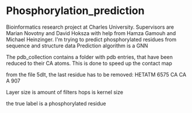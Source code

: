 # Phosphorylation_prediction
Bioinformatics research project at Charles University. Supervisors are Marian Novotny and David Hoksza with help from Hamza Gamouh and Michael Heinzinger.
I'm trying to predict phosphorylated residues from sequence and structure data
Prediction algorithm is a GNN

The pdb_collection contains a folder with pdb entries, that have been reduced to their CA atoms. 
This is done to speed up the contact map



from the file 5dlt, the last residue has to be removed:
HETATM 6575 CA    CA A 907

Layer size is amount of filters
hops is kernel size


the true label is a phosphorylated residue
